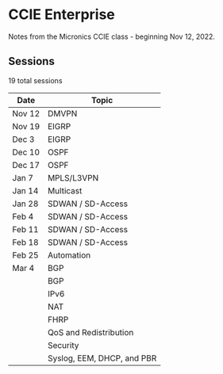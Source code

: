 # CCIE Enterprise

Notes from the Micronics CCIE class - beginning Nov 12, 2022.

## Sessions
19 total sessions

| Date      | Topic                  |
| -------   | ---------------------- |
| Nov 12    | DMVPN                  |
| Nov 19    | EIGRP                  |
| Dec 3     | EIGRP                  |
| Dec 10    | OSPF                   |
| Dec 17    | OSPF                   |
| Jan 7     | MPLS/L3VPN             |
| Jan 14    | Multicast              |
| Jan 28    | SDWAN / SD-Access      |
| Feb 4     | SDWAN / SD-Access      |
| Feb 11    | SDWAN / SD-Access      |
| Feb 18    | SDWAN / SD-Access      |
| Feb 25    | Automation             |
| Mar 4     | BGP                    |
|           | BGP                    |
|           | IPv6                   |
|           | NAT                    |
|           | FHRP                   |
|           | QoS and Redistribution |
|           | Security               |
|           | Syslog, EEM, DHCP, and PBR |
